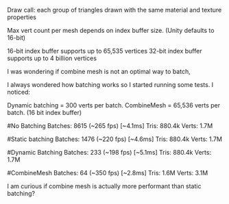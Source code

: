 Draw call: each group of triangles drawn with the same material and texture properties

Max vert count per mesh depends on index buffer size. (Unity defaults to 16-bit)

16-bit index buffer supports up to 65,535 vertices
32-bit index buffer supports up to 4 billion vertices



I was wondering if combine mesh is not an optimal way to batch,

I always wondered how batching works so I started running some tests.
I noticed: 

Dynamic batching = 300 verts per batch.
CombineMesh = 65,536 verts per batch. (16 bit index buffer)

#No Batching
Batches: 8615 (~265 fps) [~4.1ms]
Tris: 880.4k
Verts: 1.7M

#Static batching
Batches: 1476 (~220 fps) [~4.6ms]
Tris: 880.4k
Verts: 1.7M

#Dynamic Batching
Batches: 233 (~198 fps) [~5.1ms]
Tris: 880.4k
Verts: 1.7M

#CombineMesh
Batches: 64 (~350 fps) [~2.8ms]
Tris: 1.6M
Verts: 3.1M


I am curious if combine mesh is actually more performant than static batching?
